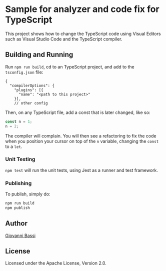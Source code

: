 # Sample for analyzer and code fix for TypeScript

This project shows how to change the TypeScript code using Visual Editors such
as Visual Studio Code and the TypeScript compiler.

## Building and Running

Run `npm run build`, cd to an TypeScript project,
and add to the `tsconfig.json` file:

```json5
{
  "compilerOptions": {
    "plugins": [{
      "name": "<path to this project>"
    }],
    // other config
```

Then, on any TypeScript file, add a const that is later changed, like so:

```typescript
const n = 1;
n = 2;
```

The compiler will complain. You will then see a refactoring to fix the code when
you position your cursor on top of the `n` variable, changing the `const` to a `let`.

### Unit Testing

`npm test` will run the unit tests, using Jest as a runner and test framework.

### Publishing

To publish, simply do:

```bash
npm run build
npm publish
```

## Author

[Giovanni Bassi](https://github.com/giggio)

## License

Licensed under the Apache License, Version 2.0.
